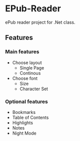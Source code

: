 # EPub-Reader
ePub reader project for .Net class.

## Features

### Main features
- Choose layout
  - Single Page
  - Continous
- Choose font
  - Size
  - Character Set

### Optional features
- Bookmarks
- Table of Contents
- Highlights
- Notes
- Night Mode

